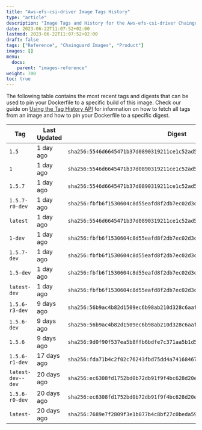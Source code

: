 ```yaml
---
title: "Aws-efs-csi-driver Image Tags History"
type: "article"
description: "Image Tags and History for the Aws-efs-csi-driver Chainguard Image"
date: 2023-06-22T11:07:52+02:00
lastmod: 2023-06-22T11:07:52+02:00
draft: false
tags: ["Reference", "Chainguard Images", "Product"]
images: []
menu:
  docs:
    parent: "images-reference"
weight: 700
toc: true
---
```


The following table contains the most recent tags and digests that can be used to pin your Dockerfile to a specific build of this image. Check our guide on [Using the Tag History API](/chainguard/chainguard-images/using-the-tag-history-api/) for information on how to fetch all tags from an image and how to pin your Dockerfile to a specific digest.

| Tag               | Last Updated | Digest                                                                    |
|-------------------|--------------|---------------------------------------------------------------------------|
| `1.5`             | 1 day ago    | `sha256:5546d6645471b37d0890319211ce1c52ad53d9c7b020d94a1aaf0fce04079f3a` |
| `1`               | 1 day ago    | `sha256:5546d6645471b37d0890319211ce1c52ad53d9c7b020d94a1aaf0fce04079f3a` |
| `1.5.7`           | 1 day ago    | `sha256:5546d6645471b37d0890319211ce1c52ad53d9c7b020d94a1aaf0fce04079f3a` |
| `1.5.7-r0-dev`    | 1 day ago    | `sha256:fbfb6f1530604c8d55eafd8f2db7ec02d3caa4a68f513fa3ce6d5d2e94d9fc81` |
| `latest`          | 1 day ago    | `sha256:5546d6645471b37d0890319211ce1c52ad53d9c7b020d94a1aaf0fce04079f3a` |
| `1-dev`           | 1 day ago    | `sha256:fbfb6f1530604c8d55eafd8f2db7ec02d3caa4a68f513fa3ce6d5d2e94d9fc81` |
| `1.5.7-dev`       | 1 day ago    | `sha256:fbfb6f1530604c8d55eafd8f2db7ec02d3caa4a68f513fa3ce6d5d2e94d9fc81` |
| `1.5-dev`         | 1 day ago    | `sha256:fbfb6f1530604c8d55eafd8f2db7ec02d3caa4a68f513fa3ce6d5d2e94d9fc81` |
| `latest-dev`      | 1 day ago    | `sha256:fbfb6f1530604c8d55eafd8f2db7ec02d3caa4a68f513fa3ce6d5d2e94d9fc81` |
| `1.5.6-r3-dev`    | 9 days ago   | `sha256:56b9ac4b82d1509ec6b98ab210d328c6aaf38a6f0d337c6bdf9b61fbe49b4570` |
| `1.5.6-dev`       | 9 days ago   | `sha256:56b9ac4b82d1509ec6b98ab210d328c6aaf38a6f0d337c6bdf9b61fbe49b4570` |
| `1.5.6`           | 9 days ago   | `sha256:9d0f90f537ea5b8ffb6bdfe7c371aa5b1d5251c5c05fc9cac8b43d1da22b252f` |
| `1.5.6-r1-dev`    | 17 days ago  | `sha256:fda71b4c2f02c76243fbd75dd4a74168467dac13e538c42e30d3a3000ea1bae6` |
| `latest-dev--dev` | 20 days ago  | `sha256:ec6308fd1752bd0b72db91f9f4bc628d20ea399604da4f0bd5024b01f389e757` |
| `1.5.6-r0-dev`    | 20 days ago  | `sha256:ec6308fd1752bd0b72db91f9f4bc628d20ea399604da4f0bd5024b01f389e757` |
| `latest-`         | 20 days ago  | `sha256:7689e7f2809f3e1b077b4c8bf27c0beda594c6dc07e50d925120d79c4268a219` |
